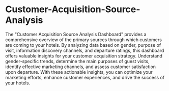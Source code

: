 # Customer-Acquisition-Source-Analysis
The "Customer Acquisition Source Analysis Dashboard" provides a comprehensive overview of the primary sources through which customers are coming to your hotels. By analyzing data based on gender, purpose of visit, information discovery channels, and departure ratings, this dashboard offers valuable insights for your customer acquisition strategy. 
Understand gender-specific trends, determine the main purposes of guest visits, identify effective marketing channels, and assess customer satisfaction upon departure. With these actionable insights, you can optimize your marketing efforts, enhance customer experiences, and drive the success of your hotels.
